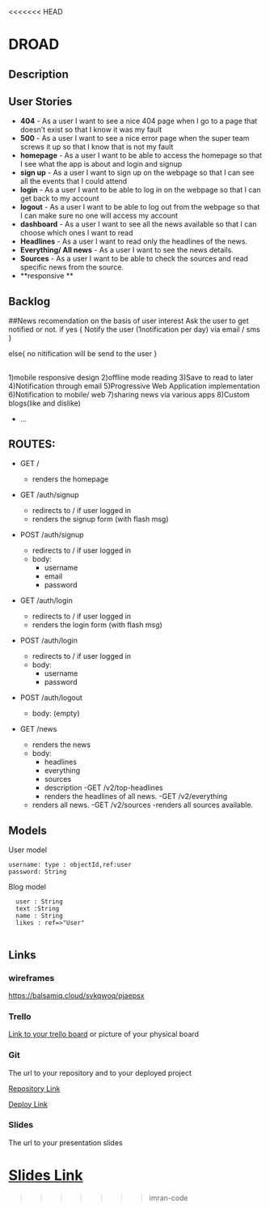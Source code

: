 <<<<<<< HEAD
# DROAD

## Description


 
## User Stories

- **404** - As a user I want to see a nice 404 page when I go to a page that doesn’t exist so that I know it was my fault 
- **500** - As a user I want to see a nice error page when the super team screws it up so that I know that is not my fault
- **homepage** - As a user I want to be able to access the homepage so that I see what the app is about and login and signup
- **sign up** - As a user I want to sign up on the webpage so that I can see all the events that I could attend
- **login** - As a user I want to be able to log in on the webpage so that I can get back to my account
- **logout** - As a user I want to be able to log out from the webpage so that I can make sure no one will access my account
- **dashboard** - As a user I want to see all the news available so that I can choose which ones I want to read
- **Headlines** - As a user I want to read only the headlines of the news.
- **Everything/ All news** - As a user I want to see the news details.
- **Sources** - As a user I want to be able to check the sources and read specific news from the source.
- **responsive ** 

## Backlog

##News recomendation 
on the basis of user interest
Ask the user to get notified or not.
if yes
{
Notify the user (1notification per day) via email / sms
}

else{
no nitification will be send to the user
}
##
1)mobile responsive design
2)offline mode reading 
3)Save to read to later
4)Notification through email
5)Progressive Web Application implementation
6)Notification to mobile/ web
7)sharing news via various apps
8)Custom blogs(like and dislike)
- ...


## ROUTES:

- GET / 
  - renders the homepage
- GET /auth/signup
  - redirects to / if user logged in
  - renders the signup form (with flash msg)
- POST /auth/signup
  - redirects to / if user logged in
  - body:
    - username
    - email
    - password
- GET /auth/login
  - redirects to / if user logged in
  - renders the login form (with flash msg)
- POST /auth/login
  - redirects to / if user logged in
  - body:
    - username
    - password
- POST /auth/logout
  - body: (empty)

- GET /news
  - renders the news
  - body: 
    - headlines
    - everything
    - sources
    - description
  -GET /v2/top-headlines
    - renders the headlines of all news.
  -GET /v2/everything
   - renders all news.
   -GET /v2/sources
    -renders all sources available.




## Models

User model
 
```
username: type : objectId,ref:user
password: String
```
Blog model

```
  user : String
  text :String
  name : String
  likes : ref=>"User"
  
```


## Links
### wireframes

https://balsamiq.cloud/svkqwoq/pjaepsx

### Trello

[Link to your trello board](https://trello.com/b/egyihsQe/droad) or picture of your physical board

### Git

The url to your repository and to your deployed project

[Repository Link](https://github.com/14imran/droad)

[Deploy Link](http://heroku.com)

### Slides

The url to your presentation slides

[Slides Link](http://slides.com)
=======

>>>>>>> imran-code
